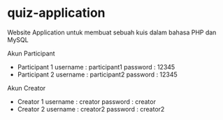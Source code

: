 # quiz-application
Website Application untuk membuat sebuah kuis dalam bahasa PHP dan MySQL

Akun Participant
- Participant 1
username : participant1
password : 12345
- Participant 2
username : participant2
password : 12345

Akun Creator
- Creator 1
username : creator
password : creator
- Creator 2
username : creator2
password : creator2
